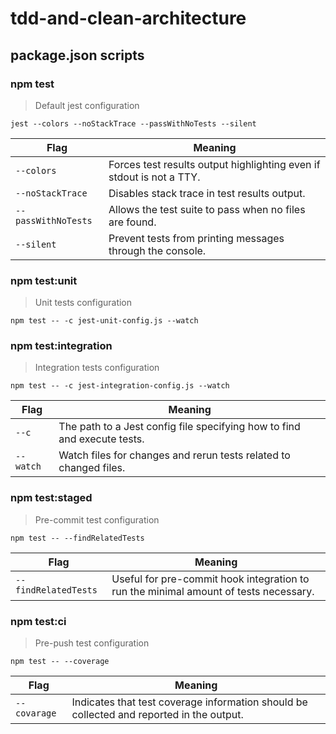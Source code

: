 # tdd-and-clean-architecture
## package.json scripts
###  npm test
> Default jest configuration
 ```
 jest --colors --noStackTrace --passWithNoTests --silent
 ```
Flag | Meaning
------------ | -------------
`--colors` | Forces test results output highlighting even if stdout is not a TTY.
`--noStackTrace` | Disables stack trace in test results output.
`--passWithNoTests`| Allows the test suite to pass when no files are found.
`--silent` | Prevent tests from printing messages through the console.

### npm test:unit
>Unit tests configuration
 ```
npm test -- -c jest-unit-config.js --watch
 ```

### npm test:integration
>Integration tests configuration
```
npm test -- -c jest-integration-config.js --watch
```
 Flag | Meaning
------------ | -------------
`--c` | The path to a Jest config file specifying how to find and execute tests.
`--watch` | Watch files for changes and rerun tests related to changed files.

### npm test:staged
>Pre-commit test configuration
```
npm test -- --findRelatedTests
```
 Flag | Meaning
------------ | -------------
`--findRelatedTests` | Useful for pre-commit hook integration to run the minimal amount of tests necessary.

### npm test:ci
> Pre-push test configuration
```
npm test -- --coverage
```
 Flag | Meaning
------------ | -------------
`--covarage` |Indicates that test coverage information should be collected and reported in the output.
